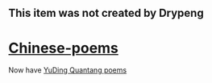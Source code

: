 This item was not created by Drypeng
----

# [Chinese-poems](https://github.com/Drypeng/Chinese-poems)

Now have [YuDing Quantang poems](https://github.com/Drypeng/Chinese-poems/tree/main/poems/Yuding%20Quantang%20Poems)

